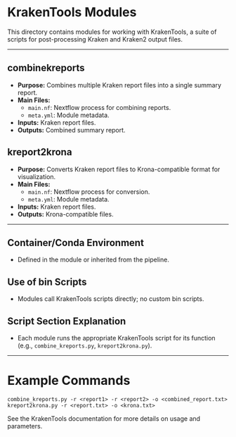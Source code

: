 # KrakenTools Modules

This directory contains modules for working with KrakenTools, a suite of scripts for post-processing Kraken and Kraken2 output files.

---

## combinekreports
- **Purpose:** Combines multiple Kraken report files into a single summary report.
- **Main Files:**
  - `main.nf`: Nextflow process for combining reports.
  - `meta.yml`: Module metadata.
- **Inputs:** Kraken report files.
- **Outputs:** Combined summary report.

## kreport2krona
- **Purpose:** Converts Kraken report files to Krona-compatible format for visualization.
- **Main Files:**
  - `main.nf`: Nextflow process for conversion.
  - `meta.yml`: Module metadata.
- **Inputs:** Kraken report files.
- **Outputs:** Krona-compatible files.

---

## Container/Conda Environment
- Defined in the module or inherited from the pipeline.

## Use of bin Scripts
- Modules call KrakenTools scripts directly; no custom bin scripts.

## Script Section Explanation
- Each module runs the appropriate KrakenTools script for its function (e.g., `combine_kreports.py`, `kreport2krona.py`).

---

# Example Commands
```
combine_kreports.py -r <report1> -r <report2> -o <combined_report.txt>
kreport2krona.py -r <report.txt> -o <krona.txt>
```

See the KrakenTools documentation for more details on usage and parameters.
